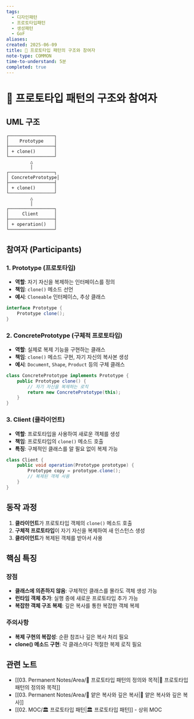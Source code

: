 ```yaml
---
tags:
  - 디자인패턴
  - 프로토타입패턴
  - 생성패턴
  - GoF
aliases: 
created: 2025-06-09
title: 📝 프로토타입 패턴의 구조와 참여자
note-type: COMMON
time-to-understand: 5분
completed: true
---
```


# 📝 프로토타입 패턴의 구조와 참여자

## UML 구조

```
┌─────────────────┐
│    Prototype    │
├─────────────────┤
│ + clone()       │
└─────────────────┘
         △
         │
┌─────────────────┐
│ ConcretePrototype│
├─────────────────┤
│ + clone()       │
└─────────────────┘
         △
         │
┌─────────────────┐
│     Client      │
├─────────────────┤
│ + operation()   │
└─────────────────┘
```

## 참여자 (Participants)

### 1. Prototype (프로토타입)
- **역할**: 자기 자신을 복제하는 인터페이스를 정의
- **책임**: `clone()` 메소드 선언
- **예시**: `Cloneable` 인터페이스, 추상 클래스

```java
interface Prototype {
    Prototype clone();
}
```

### 2. ConcretePrototype (구체적 프로토타입)
- **역할**: 실제로 복제 기능을 구현하는 클래스
- **책임**: `clone()` 메소드 구현, 자기 자신의 복사본 생성
- **예시**: `Document`, `Shape`, `Product` 등의 구체 클래스

```java
class ConcretePrototype implements Prototype {
    public Prototype clone() {
        // 자기 자신을 복제하는 로직
        return new ConcretePrototype(this);
    }
}
```

### 3. Client (클라이언트)
- **역할**: 프로토타입을 사용하여 새로운 객체를 생성
- **책임**: 프로토타입의 `clone()` 메소드 호출
- **특징**: 구체적인 클래스를 알 필요 없이 복제 가능

```java
class Client {
    public void operation(Prototype prototype) {
        Prototype copy = prototype.clone();
        // 복제된 객체 사용
    }
}
```

## 동작 과정

1. **클라이언트**가 프로토타입 객체의 `clone()` 메소드 호출
2. **구체적 프로토타입**이 자기 자신을 복제하여 새 인스턴스 생성
3. **클라이언트**가 복제된 객체를 받아서 사용

## 핵심 특징

### 장점
- **클래스에 의존하지 않음**: 구체적인 클래스를 몰라도 객체 생성 가능
- **런타임 객체 추가**: 실행 중에 새로운 프로토타입 추가 가능
- **복잡한 객체 구조 복제**: 깊은 복사를 통한 복잡한 객체 복제

### 주의사항
- **복제 구현의 복잡성**: 순환 참조나 깊은 복사 처리 필요
- **clone() 메소드 구현**: 각 클래스마다 적절한 복제 로직 필요

## 관련 노트
- [[03. Permanent Notes/Area/📝 프로토타입 패턴의 정의와 목적|📝 프로토타입 패턴의 정의와 목적]]
- [[03. Permanent Notes/Area/📝 얕은 복사와 깊은 복사|📝 얕은 복사와 깊은 복사]]
- [[02. MOC/🏛️ 프로토타입 패턴|🏛️ 프로토타입 패턴]] - 상위 MOC 